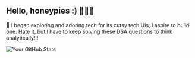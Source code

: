 ## Hello, honeypies :) 👩🏻‍💻

🤍 I began exploring and adoring tech for its cutsy tech UIs, I aspire to build one. 
Hate it, but I have to keep solving these DSA questions to think analytically!!!  

![Your GitHub Stats](https://github-readme-stats.vercel.app/api?username=thedevbarbie&show_icons=true&theme=radical)
<!--
**thedevbarbie/thedevbarbie** is a ✨ _special_ ✨ repository because its `README.md` (this file) appears on your GitHub profile.

Here are some ideas to get you started:

- 🔭 I’m currently working on ...
- 🌱 I’m currently learning ...
- 👯 I’m looking to collaborate on ...
- 🤔 I’m looking for help with ...
- 💬 Ask me about ...
- 📫 How to reach me: ...
- 😄 Pronouns: ...
- ⚡ Fun fact: ...
-->
